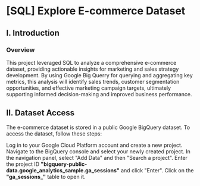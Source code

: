 # [SQL] Explore E-commerce Dataset 
## I. Introduction 
### Overview
This project leveraged SQL to analyze a comprehensive e-commerce dataset, providing actionable insights for marketing and sales strategy development. By using Google Big Querry for querying and aggregating key metrics, this analysis will identify sales trends, customer segmentation opportunities, and effective marketing campaign targets, ultimately supporting informed decision-making and improved business performance.

## II. Dataset Access 
The e-commerce dataset is stored in a public Google BigQuery dataset. To access the dataset, follow these steps:

Log in to your Google Cloud Platform account and create a new project.
Navigate to the BigQuery console and select your newly created project.
In the navigation panel, select "Add Data" and then "Search a project".
Enter the project ID **"bigquery-public-data.google_analytics_sample.ga_sessions"** and click "Enter".
Click on the **"ga_sessions_"** table to open it.




